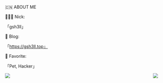 🇨🇳 ABOUT ME

🧑🏻‍💻 Nick: 

「gsh3ll」

🚀 Blog: 

「https://gsh3ll.top」

💖 Favorite: 

「Pet, Hacker」

<img src="https://github-profile-summary-cards.vercel.app/api/cards/profile-details?username=gsh3ll&theme=nord_dark" align="right"/>

<img src="https://github-profile-trophy.vercel.app/?username=gsh3ll&theme=nord&row=1&column=9" align="center"/>


<!-- <img src="https://github-readme-stats.vercel.app/api?username=gsh3ll&theme=nord&count_private=true&show_icons=true&line_height=30" align="right"/> -->
<!-- ![marionxue's github stats](https://github-readme-stats.vercel.app/api?username=gsh3ll&theme=radical) 
 -->
